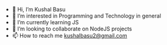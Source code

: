- 👋 Hi, I’m Kushal Basu
- 👀 I’m interested in Programming and Technology in general
- 🌱 I’m currently learning JS
- 💞️ I’m looking to collaborate on NodeJS projects
- 📫 How to reach me kushalbasu2@gmail.com

<!---
KushalB/KushalB is a ✨ special ✨ repository because its `README.md` (this file) appears on your GitHub profile.
You can click the Preview link to take a look at your changes.
--->
